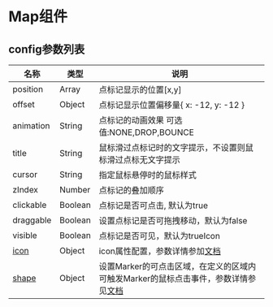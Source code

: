 # Map组件

## config参数列表

| 名称 | 类型 | 说明 |
| --- | --- | --- |
| position | Array | 点标记显示的位置\[x,y\] |
| offset | Object | 点标记显示位置偏移量{ x: -12, y: -12 } |
| animation | String | 点标记的动画效果 可选值:NONE,DROP,BOUNCE |
| title | String | 鼠标滑过点标记时的文字提示，不设置则鼠标滑过点标无文字提示 |
| cursor | String | 指定鼠标悬停时的鼠标样式 |
| zIndex | Number | 点标记的叠加顺序 |
| clickable | Boolean | 点标记是否可点击, 默认为true |
| draggable | Boolean | 设置点标记是否可拖拽移动，默认为false |
| visible | Boolean | 点标记是否可见，默认为trueIcon |
| [icon](./iconConfig.md) | Object | icon属性配置，参数详情参加[文档](./iconConfig.md) |
| [shape](./shapeConfig.md) | Object | 设置Marker的可点击区域，在定义的区域内可触发Marker的鼠标点击事件，参数详情参见[文档](./shapeConfig.md) |
